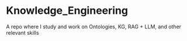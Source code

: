 # Knowledge_Engineering
A repo where I study and work on Ontologies, KG, RAG + LLM, and other relevant skills
